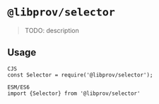 # `@libprov/selector`

> TODO: description

## Usage

```
CJS
const Selector = require('@libprov/selector');

ESM/ES6
import {Selector} from '@libprov/selector'
```

